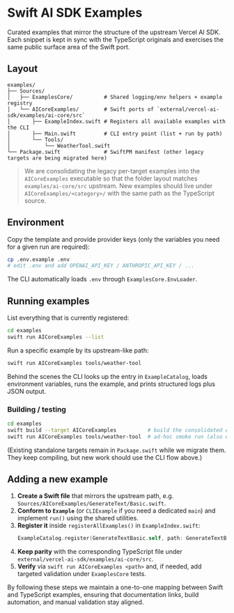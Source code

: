 # Swift AI SDK Examples

Curated examples that mirror the structure of the upstream Vercel AI SDK. Each snippet is kept in sync with the TypeScript originals and exercises the same public surface area of the Swift port.

## Layout

```
examples/
├── Sources/
│   ├── ExamplesCore/          # Shared logging/env helpers + example registry
│   └── AICoreExamples/        # Swift ports of `external/vercel-ai-sdk/examples/ai-core/src`
│       ├── ExampleIndex.swift # Registers all available examples with the CLI
│       ├── Main.swift         # CLI entry point (list + run by path)
│       └── Tools/
│           └── WeatherTool.swift
└── Package.swift              # SwiftPM manifest (other legacy targets are being migrated here)
```

> We are consolidating the legacy per-target examples into the `AICoreExamples` executable so that the folder layout matches `examples/ai-core/src` upstream. New examples should live under `AICoreExamples/<category>/` with the same path as the TypeScript source.

## Environment

Copy the template and provide provider keys (only the variables you need for a given run are required):

```bash
cp .env.example .env
# edit .env and add OPENAI_API_KEY / ANTHROPIC_API_KEY / ...
```

The CLI automatically loads `.env` through `ExamplesCore.EnvLoader`.

## Running examples

List everything that is currently registered:

```bash
cd examples
swift run AICoreExamples --list
```

Run a specific example by its upstream-like path:

```bash
swift run AICoreExamples tools/weather-tool
```

Behind the scenes the CLI looks up the entry in `ExampleCatalog`, loads environment variables, runs the example, and prints structured logs plus JSON output.

### Building / testing

```bash
cd examples
swift build --target AICoreExamples          # build the consolidated executable
swift run AICoreExamples tools/weather-tool  # ad-hoc smoke run (also exercises OpenAI call if key set)
```

(Existing standalone targets remain in `Package.swift` while we migrate them. They keep compiling, but new work should use the CLI flow above.)

## Adding a new example

1. **Create a Swift file** that mirrors the upstream path, e.g. `Sources/AICoreExamples/GenerateText/Basic.swift`.
2. **Conform to `Example`** (or `CLIExample` if you need a dedicated `main`) and implement `run()` using the shared utilities.
3. **Register it** inside `registerAllExamples()` in `ExampleIndex.swift`:
   ```swift
   ExampleCatalog.register(GenerateTextBasic.self, path: GenerateTextBasic.name)
   ```
4. **Keep parity** with the corresponding TypeScript file under `external/vercel-ai-sdk/examples/ai-core/src`.
5. **Verify** via `swift run AICoreExamples <path>` and, if needed, add targeted validation under `ExamplesCore` tests.

By following these steps we maintain a one-to-one mapping between Swift and TypeScript examples, ensuring that documentation links, build automation, and manual validation stay aligned.

